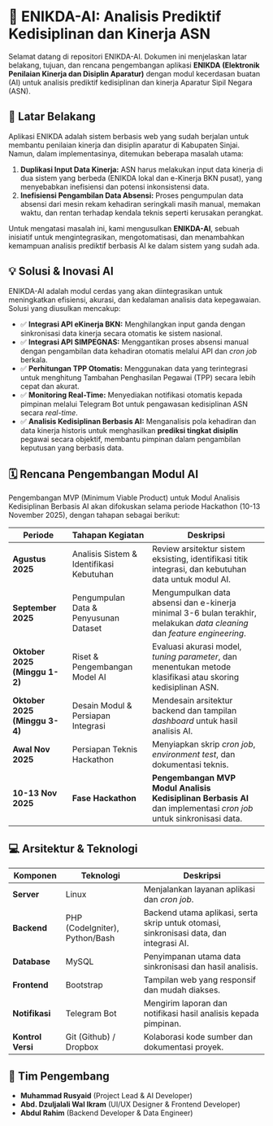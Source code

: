 # 🤖 ENIKDA-AI: Analisis Prediktif Kedisiplinan dan Kinerja ASN

Selamat datang di repositori ENIKDA-AI. Dokumen ini menjelaskan latar belakang, tujuan, dan rencana pengembangan aplikasi **ENIKDA (Elektronik Penilaian Kinerja dan Disiplin Aparatur)** dengan modul kecerdasan buatan (AI) untuk analisis prediktif kedisiplinan dan kinerja Aparatur Sipil Negara (ASN).

## 📄 Latar Belakang

Aplikasi ENIKDA adalah sistem berbasis web yang sudah berjalan untuk membantu penilaian kinerja dan disiplin aparatur di Kabupaten Sinjai. Namun, dalam implementasinya, ditemukan beberapa masalah utama:

1.  **Duplikasi Input Data Kinerja:** ASN harus melakukan input data kinerja di dua sistem yang berbeda (ENIKDA lokal dan e-Kinerja BKN pusat), yang menyebabkan inefisiensi dan potensi inkonsistensi data.
2.  **Inefisiensi Pengambilan Data Absensi:** Proses pengumpulan data absensi dari mesin rekam kehadiran seringkali masih manual, memakan waktu, dan rentan terhadap kendala teknis seperti kerusakan perangkat.

Untuk mengatasi masalah ini, kami mengusulkan **ENIKDA-AI**, sebuah inisiatif untuk mengintegrasikan, mengotomatisasi, dan menambahkan kemampuan analisis prediktif berbasis AI ke dalam sistem yang sudah ada.

## 💡 Solusi & Inovasi AI

ENIKDA-AI adalah modul cerdas yang akan diintegrasikan untuk meningkatkan efisiensi, akurasi, dan kedalaman analisis data kepegawaian. Solusi yang diusulkan mencakup:

-   ✅ **Integrasi API eKinerja BKN:** Menghilangkan input ganda dengan sinkronisasi data kinerja secara otomatis ke sistem nasional.
-   ✅ **Integrasi API SIMPEGNAS:** Menggantikan proses absensi manual dengan pengambilan data kehadiran otomatis melalui API dan *cron job* berkala.
-   ✅ **Perhitungan TPP Otomatis:** Menggunakan data yang terintegrasi untuk menghitung Tambahan Penghasilan Pegawai (TPP) secara lebih cepat dan akurat.
-   ✅ **Monitoring Real-Time:** Menyediakan notifikasi otomatis kepada pimpinan melalui Telegram Bot untuk pengawasan kedisiplinan ASN secara *real-time*.
-   ✅ **Analisis Kedisiplinan Berbasis AI:** Menganalisis pola kehadiran dan data kinerja historis untuk menghasilkan **prediksi tingkat disiplin** pegawai secara objektif, membantu pimpinan dalam pengambilan keputusan yang berbasis data.

## 🗓️ Rencana Pengembangan Modul AI

Pengembangan MVP (Minimum Viable Product) untuk Modul Analisis Kedisiplinan Berbasis AI akan difokuskan selama periode Hackathon (10-13 November 2025), dengan tahapan sebagai berikut:

| Periode | Tahapan Kegiatan | Deskripsi |
| --- | --- | --- |
| **Agustus 2025** | Analisis Sistem & Identifikasi Kebutuhan | Review arsitektur sistem eksisting, identifikasi titik integrasi, dan kebutuhan data untuk modul AI. |
| **September 2025** | Pengumpulan Data & Penyusunan Dataset | Mengumpulkan data absensi dan e-kinerja minimal 3-6 bulan terakhir, melakukan *data cleaning* dan *feature engineering*. |
| **Oktober 2025 (Minggu 1-2)** | Riset & Pengembangan Model AI | Evaluasi akurasi model, *tuning parameter*, dan menentukan metode klasifikasi atau skoring kedisiplinan ASN. |
| **Oktober 2025 (Minggu 3-4)** | Desain Modul & Persiapan Integrasi | Mendesain arsitektur backend dan tampilan *dashboard* untuk hasil analisis AI. |
| **Awal Nov 2025** | Persiapan Teknis Hackathon | Menyiapkan skrip *cron job*, *environment test*, dan dokumentasi teknis. |
| **10-13 Nov 2025** | **Fase Hackathon** | **Pengembangan MVP Modul Analisis Kedisiplinan Berbasis AI** dan implementasi *cron job* untuk sinkronisasi data. |

## 💻 Arsitektur & Teknologi

| Komponen | Teknologi | Deskripsi |
| --- | --- | --- |
| **Server** | Linux | Menjalankan layanan aplikasi dan *cron job*. |
| **Backend** | PHP (CodeIgniter), Python/Bash | Backend utama aplikasi, serta skrip untuk otomasi, sinkronisasi data, dan integrasi AI. |
| **Database** | MySQL | Penyimpanan utama data sinkronisasi dan hasil analisis. |
| **Frontend** | Bootstrap | Tampilan web yang responsif dan mudah diakses. |
| **Notifikasi** | Telegram Bot | Mengirim laporan dan notifikasi hasil analisis kepada pimpinan. |
| **Kontrol Versi** | Git (Github) / Dropbox | Kolaborasi kode sumber dan dokumentasi proyek. |

## 👥 Tim Pengembang

-   **Muhammad Rusyaid** (Project Lead & AI Developer)
-   **Abd. Dzuljalali Wal Ikram** (UI/UX Designer & Frontend Developer)
-   **Abdul Rahim** (Backend Developer & Data Engineer)